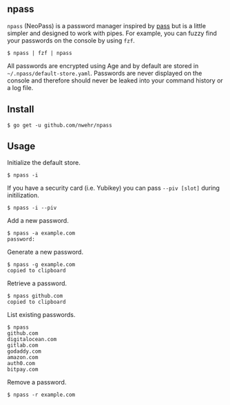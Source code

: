 ## npass

`npass` (NeoPass) is a password manager inspired by [pass](https://www.passwordstore.org) but is a little simpler and designed to work with pipes. For example, you can fuzzy find your passwords on the console by using `fzf`.

```
$ npass | fzf | npass
```

All passwords are encrypted using Age and by default are stored in `~/.npass/default-store.yaml`. Passwords are never displayed on the console and therefore should never be leaked into your command history or a log file.

## Install

```
$ go get -u github.com/nwehr/npass
```

## Usage

Initialize the default store.

```
$ npass -i
```

If you have a security card (i.e. Yubikey) you can pass `--piv [slot]` during initilization. 

```
$ npass -i --piv
```

Add a new password.

```
$ npass -a example.com
password: 
```

Generate a new password.

```
$ npass -g example.com
copied to clipboard
```

Retrieve a password.

```
$ npass github.com
copied to clipboard
```

List existing passwords.

```
$ npass
github.com
digitalocean.com
gitlab.com
godaddy.com
amazon.com
auth0.com
bitpay.com
```

Remove a password.

```
$ npass -r example.com
```